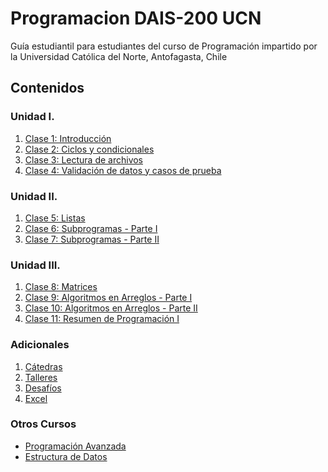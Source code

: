 # Programacion DAIS-200 UCN
Guía estudiantil para estudiantes del curso de Programación impartido por la Universidad Católica del Norte, Antofagasta, Chile

## Contenidos

### Unidad I.

1. [Clase 1: Introducción](clase_01)
2. [Clase 2: Ciclos y condicionales](clase_02)
3. [Clase 3: Lectura de archivos](clase_03)
4. [Clase 4: Validación de datos y casos de prueba](clase_04)

### Unidad II.

1. [Clase 5: Listas](clase_05)
2. [Clase 6: Subprogramas - Parte I](clase_06)
3. [Clase 7: Subprogramas - Parte II](clase_07)

### Unidad III.
1. [Clase 8: Matrices](clase_08)
2. [Clase 9: Algoritmos en Arreglos - Parte I](clase_09)
3. [Clase 10: Algoritmos en Arreglos - Parte II](clase_10)
4. [Clase 11: Resumen de Programación I](clase_11)

### Adicionales
1. [Cátedras](catedras)
2. [Talleres](talleres)
3. [Desafíos](desafios)
4. [Excel](excel)

### Otros Cursos
* [Programación Avanzada]()
* [Estructura de Datos]()
